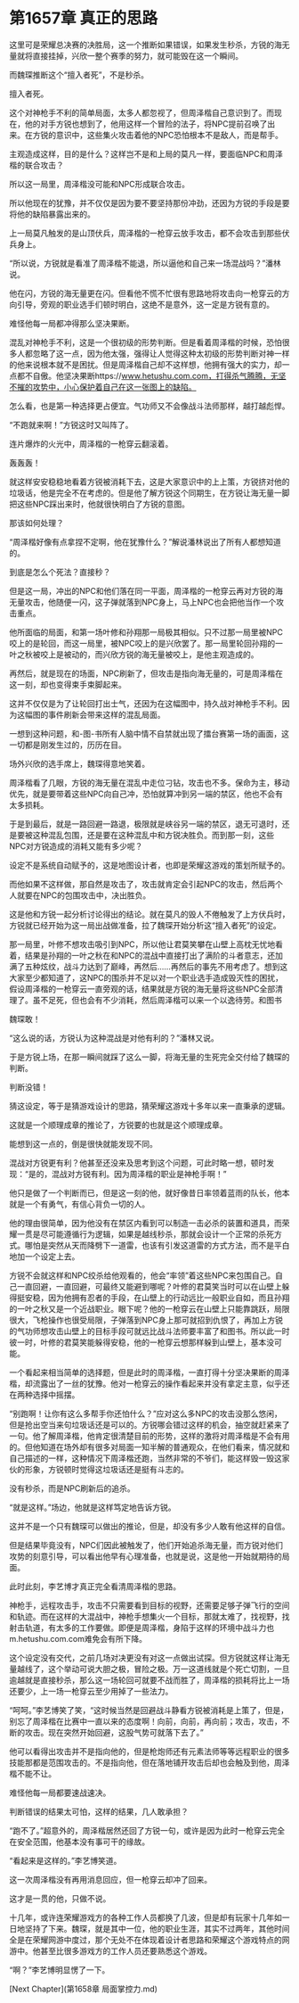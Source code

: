 # 第1657章 真正的思路

这里可是荣耀总决赛的决胜局，这一个推断如果错误，如果发生秒杀，方锐的海无量就将直接挂掉，兴欣一整个赛季的努力，就可能毁在这一个瞬间。

而魏琛推断这个“擅入者死”，不是秒杀。

擅入者死。

这个对神枪手不利的简单局面，太多人都忽视了，但周泽楷自己意识到了。而现在，他的对手方锐也想到了，他用这样一个冒险的法子，将NPC提前召唤了出来。在方锐的意识中，这些集火攻击着他的NPC恐怕根本不是敌人，而是帮手。

主观造成这样，目的是什么？这样岂不是和上局的莫凡一样，要面临NPC和周泽楷的联合攻击？

所以这一局里，周泽楷没可能和NPC形成联合攻击。

所以他现在的犹豫，并不仅仅是因为要不要坚持那份冲劲，还因为方锐的手段是要将他的缺陷暴露出来的。

上一局莫凡触发的是山顶伏兵，周泽楷的一枪穿云放手攻击，都不会攻击到那些伏兵身上。

“所以说，方锐就是看准了周泽楷不能退，所以逼他和自己来一场混战吗？”潘林说。

他在闪，方锐的海无量更在闪。但看他不慌不忙很有思路地将攻击向一枪穿云的方向引导，旁观的职业选手们顿时明白，这绝不是意外，这一定是方锐有意的。

难怪他每一局都冲得那么坚决果断。

混乱对神枪手不利，这是一个很初级的形势判断。但是看着周泽楷的时候，恐怕很多人都忽略了这一点，因为他太强，强得让人觉得这种太初级的形势判断对神一样的他来说根本就不是困扰。但是周泽楷自己却不这样想，他拥有强大的实力，却一点都不自傲。他坚决果断https://www.hetushu.com.com，打得杀气腾腾，无坚不摧的攻势中，小心保护着自己在这一张图上的缺陷。

怎么看，也是第一种选择更占便宜。气功师又不会像战斗法师那样，越打越彪悍。

“不跑就来啊！”方锐这时又叫阵了。

连片爆炸的火光中，周泽楷的一枪穿云翻滚着。

轰轰轰！

就这样安安稳稳地看着方锐被消耗下去，这是大家意识中的上上策，方锐挤对他的垃圾话，他是完全不在考虑的。但是他了解方锐这个同期生，在方锐让海无量一脚把这些NPC踩出来时，他就很快明白了方锐的意图。

那该如何处理？

“周泽楷好像有点拿捏不定啊，他在犹豫什么？”解说潘林说出了所有人都想知道的。

到底是怎么个死法？直接秒？

但是这一局，冲出的NPC和他们落在同一平面，周泽楷的一枪穿云再对方锐的海无量攻击，他随便一闪，这子弹就落到NPC身上，马上NPC也会把他当作一个攻击重点。

他所面临的局面，和第一场叶修和孙翔那一局极其相似。只不过那一局里被NPC咬上的是轮回，而这一局里，被NPC咬上的是兴欣罢了。那一局里轮回孙翔的一叶之秋被咬上是被动的，而兴欣方锐的海无量被咬上，是他主观造成的。

再然后，就是现在的场面，NPC刷新了，但攻击是指向海无量的，可是周泽楷在这一刻，却也变得束手束脚起来。

这并不仅仅是为了让轮回打出士气，还因为在这幅图中，持久战对神枪手不利。因为这幅图的事件刷新会带来这样的混乱局面。

一想到这种问题，和-图-书所有人脑中情不自禁就出现了擂台赛第一场的画面，这一切都是刚发生过的，历历在目。

场外兴欣的选手席上，魏琛得意地笑着。

周泽楷看了几眼，方锐的海无量在混乱中走位刁钻，攻击也不多。保命为主，移动优先，就是要带着这些NPC向自己冲，恐怕就算冲到另一端的禁区，他也不会有太多损耗。

于是到最后，就是一路回避一路退，极限就是峡谷另一端的禁区，退无可退时，还是要被这种混乱包围，还是要在这种混乱中和方锐决胜负。而到那一刻，这些NPC对方锐造成的消耗又能有多少呢？

设定不是系统自动赋予的，这是地图设计者，也即是荣耀这游戏的策划所赋予的。

而他如果不这样做，那自然是攻击了，攻击就肯定会引起NPC的攻击，然后两个人就要在NPC的包围攻击中，决出胜负。

这是他和方锐一起分析讨论得出的结论。就在莫凡的毁人不倦触发了上方伏兵时，方锐就已经开始为这一局出战做准备，拉了魏琛开始分析这“擅入者死”的设定。

那一局里，叶修不想攻击吸引到NPC，所以他让君莫笑攀在山壁上高枕无忧地看着，结果是孙翔的一叶之秋在和NPC的混战中直接打出了满阶的斗者意志，还加满了五种炫纹，战斗力达到了巅峰，再然后……再然后的事先不用考虑了。想到这大家至少都知道了，这NPC的围杀并不足以对一个职业选手造成毁灭性的困扰，假设周泽楷的一枪穿云一直旁观的话，结果就是方锐的海无量将这些NPC全部清理了。虽不足死，但也会有不少消耗，然后周泽楷可以来一个以逸待劳。和图书

魏琛敢！

“这么说的话，方锐认为这种混战是对他有利的？”潘林又说。

于是方锐上场，在那一瞬间就踩了这么一脚，将海无量的生死完全交付给了魏琛的判断。

判断没错！

猜这设定，等于是猜游戏设计的思路，猜荣耀这游戏十多年以来一直秉承的逻辑。

这就是一个顺理成章的推论了，方锐要的也就是这个顺理成章。

能想到这一点的，倒是很快就能发现不同。

混战对方锐更有利？他甚至还没来及思考到这个问题，可此时略一想，顿时发现：“是的，混战对方锐有利。因为周泽楷的职业是神枪手啊！”

他只是做了一个判断而已，但是这一刻的他，就好像昔日率领着蓝雨的队长，他本就是一个有勇气，有信心背负一切的人。

他的理由很简单，因为他没有在禁区内看到可以制造一击必杀的装置和道具，而荣耀一贯是尽可能遵循行为逻辑，如果是越线秒杀，那就会设计一个正常的杀死方式。哪怕是突然从天而降劈下一道雷，也该有引发这道雷的方式方法，而不是平白地加一个设定上去。

方锐不会就这样和NPC绞杀给他观看的，他会“率领”着这些NPC来包围自己。自己一直回避，一直回避，可最终又能避到哪呢？叶修的君莫笑当时可以在山壁上躲得挺安稳，因为他拥有忍者的手段，在山壁上的行动远比一般职业自如，而且孙翔的一叶之秋又是一个近战职业。眼下呢？他的一枪穿云在山壁上只能靠跳跃，局限很大，飞枪操作也很受局限，子弹落到NPC身上那可就招到仇恨了，再加上方锐的气功师想攻击山壁上的目标手段可就远比战斗法师要丰富了和图书。所以此一时彼一时，叶修的君莫笑能躲得安稳，他的一枪穿云想那样躲到山壁上，基本没可能。

一个看起来相当简单的选择题，但是此时的周泽楷，一直打得十分坚决果断的周泽楷，却流露出了一丝的犹豫。他对一枪穿云的操作看起来并没有拿定主意，似乎还在两种选择中摇摆。

“别跑啊！让你有这么多帮手你还怕什么？”应对这么多NPC的攻击没那么悠闲，但是抢出空当来句垃圾话还是可以的。方锐哪会错过这样的机会，抽空就赶紧来了一句。他了解周泽楷，他肯定很清楚目前的形势，这样的激将对周泽楷是不会有用的。但他知道在场外却有很多对局面一知半解的普通观众，在他们看来，情况就和自己描述的一样，这种情况下周泽楷还跑，当然非常的不爷们，能这样毁一毁这家伙的形象，方锐顿时觉得这垃圾话还是挺有斗志的。

没有秒杀，而是NPC刷新后的追杀。

“就是这样。”场边，他就是这样笃定地告诉方锐。

这并不是一个只有魏琛可以做出的推论，但是，却没有多少人敢有他这样的自信。

但是结果毕竟没有，NPC们因此被触发了，他们开始追杀海无量，而方锐对他们攻势的刻意引导，可以看出他早有心理准备，也就是说，这是他一开始就期待的局面。

此时此刻，李艺博才真正完全看清周泽楷的思路。

神枪手，远程攻击手，攻击不只需要看到目标的视野，还需要足够子弹飞行的空间和轨迹。而在这样的大混战中，神枪手想集火一个目标，那就太难了，找视野，找射击轨道，有太多的工作要做。即便是周泽楷，身陷于这样的环境中战斗力也m.hetushu.com.com难免会有所下降。

这个设定没有交代，之前几场对决更没有对这一点做出试探。但方锐就这样让海无量越线了，这个举动可说大胆之极，冒险之极。万一这道线就是个死亡切割，一旦逾越就是直接秒杀，那么这一场轮回可就要不战而胜了，周泽楷的损耗将比上一场还要少，上一场一枪穿云至少用掉了一些法力。

“呵呵。”李艺博笑了笑，“这时候当然是回避战斗静看方锐被消耗是上策了，但是，别忘了周泽楷在比赛中一直以来的态度啊！向前，向前，再向前；攻击，攻击，不断的攻击。现在突然开始回避，这股气势可就落下去了。”

他可以看得出攻击并不是指向他的，但是枪炮师还有元素法师等等远程职业的很多技能那都是范围攻击的。不是指向他，但在落地铺开攻击后却也会触及到他，周泽楷不能不让。

难怪他每一局都要速战速决。

判断错误的结果太可怕，这样的结果，几人敢承担？

“跑不了。”超意外的，周泽楷居然还回了方锐一句，或许是因为此时一枪穿云完全在安全范围，他基本没有事可干的缘故。

“看起来是这样的。”李艺博笑道。

这一次周泽楷没有再用消息回应，但一枪穿云却冲了回来。

这才是一贯的他，只做不说。

十几年，或许连荣耀游戏方的各种工作人员都换了几波，但是却有玩家十几年如一日地坚持了下来。魏琛，就是其中一位，他的职业生涯，其实不过两年，其他时间全是在荣耀网游中度过，那个无处不在体现着设计者思路和荣耀这个游戏特点的网游中。他甚至比很多游戏方的工作人员还要熟悉这个游戏。

“啊？”李艺博明显愣了一下。



[Next Chapter](第1658章 局面掌控力.md)